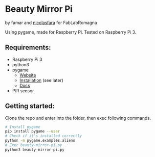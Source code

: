 # Beauty Mirror Pi

by famar and [nicolasfara](https://github.com/nicolasfara) for FabLabRomagna

Using pygame, made for Raspberry Pi.
Tested on Raspberry Pi 3.

## Requirements:
- Raspberry Pi 3
- python3
- pygame
  - [Website](http://www.pygame.org/wiki/about)
  - [Installation](http://www.pygame.org/wiki/GettingStarted) (see later)
  - [Docs](http://www.pygame.org/docs/)
- PIR sensor

## Getting started:

Clone the repo and enter into the folder, then exec following commands.

```bash
# Install pygame
pip install pygame --user
# Check if it's installed correctly
python -m pygame.examples.aliens
# Exec beauty-mirror-pi.py
python3 beauty-mirror-pi.py
```
